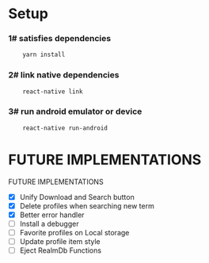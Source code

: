 # Setup
### 1# satisfies dependencies
```bash
    yarn install
```
### 2# link native dependencies
```bash
    react-native link
```
### 3# run android emulator or device
```bash
    react-native run-android
```
# FUTURE IMPLEMENTATIONS

FUTURE IMPLEMENTATIONS
- [x] Unify Download and Search button
- [x] Delete profiles when searching new term 
- [x] Better error handler
- [ ] Install a debugger
- [ ] Favorite profiles on Local storage
- [ ] Update profile item style
- [ ] Eject RealmDb Functions
